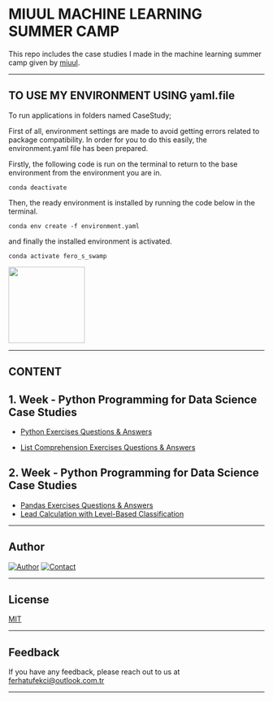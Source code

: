 # MIUUL MACHINE LEARNING SUMMER CAMP

This repo includes the case studies I made in the machine learning summer camp given by [miuul](https://www.miuul.com/).

---

## TO USE MY ENVIRONMENT USING yaml.file

To run applications in folders named CaseStudy;

First of all, environment settings are made to avoid getting errors related to package compatibility. In order for you to do this easily, the environment.yaml file has been prepared.

Firstly, the following code is run on the terminal to return to the base environment from the environment you are in.

    conda deactivate

Then, the ready environment is installed by running the code below in the terminal.

    conda env create -f environment.yaml 

and finally the installed environment is activated.

    conda activate fero_s_swamp 

<div>
<img height="150" src="https://i.makeagif.com/media/12-13-2022/VaWV0Y.gif"  />
</div>

---
## CONTENT

## 1. Week - Python Programming for Data Science Case Studies 

 - [Python Exercises Questions & Answers](https://github.com/ferhattufekci/miuul-machine-learning-summer-camp/blob/master/CaseStudy/Week1/task1_python_exercises_questions_and_answers.py)

 - [List Comprehension Exercises Questions & Answers](https://github.com/ferhattufekci/miuul-machine-learning-summer-camp/blob/master/CaseStudy/Week1/task2_list_comprehension_exercises_questions_and_answers.py)

## 2. Week - Python Programming for Data Science Case Studies 
 - [Pandas Exercises Questions & Answers](https://github.com/ferhattufekci/miuul-machine-learning-summer-camp/blob/master/CaseStudy/Week2/task3_pandas_exercises_questions_and_answers.py)
 - [Lead Calculation with Level-Based Classification](https://github.com/ferhattufekci/miuul-machine-learning-summer-camp/blob/master/CaseStudy/Week2/task4_lead_calculation_with_level_based_classification.py)

---
## Author

[![Author](https://img.shields.io/badge/author-ferhattufekci-red)](https://github.com/ferhattufekci)
[![Contact](https://img.shields.io/badge/contact-linkedin-blue)](https://www.linkedin.com/in/ferhattufekci/)

---
## License

[MIT](https://choosealicense.com/licenses/mit/)

---
## Feedback

If you have any feedback, please reach out to us at ferhatufekci@outlook.com.tr

---